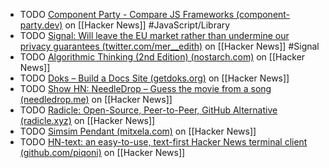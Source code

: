 - TODO [Component Party - Compare JS Frameworks (component-party.dev)](https://news.ycombinator.com/item?id=37166073) on [[Hacker News]] #JavaScript/Library
- TODO [Signal: Will leave the EU market rather than undermine our privacy guarantees (twitter.com/mer__edith)](https://news.ycombinator.com/item?id=40551260) on [[Hacker News]] #Signal
- TODO [Algorithmic Thinking (2nd Edition) (nostarch.com)](https://news.ycombinator.com/item?id=39578007) on [[Hacker News]]
- TODO [Doks – Build a Docs Site (getdoks.org)](https://news.ycombinator.com/item?id=39605670) on [[Hacker News]]
- TODO [Show HN: NeedleDrop – Guess the movie from a song (needledrop.me)](https://news.ycombinator.com/item?id=39604245) on [[Hacker News]]
- TODO [Radicle: Open-Source, Peer-to-Peer, GitHub Alternative (radicle.xyz)](https://news.ycombinator.com/item?id=39600810) on [[Hacker News]]
- TODO [Simsim Pendant (mitxela.com)](https://news.ycombinator.com/item?id=39607300) on [[Hacker News]]
- TODO [HN-text: an easy-to-use, text-first Hacker News terminal client (github.com/piqoni)](https://news.ycombinator.com/item?id=40556995) on [[Hacker News]]